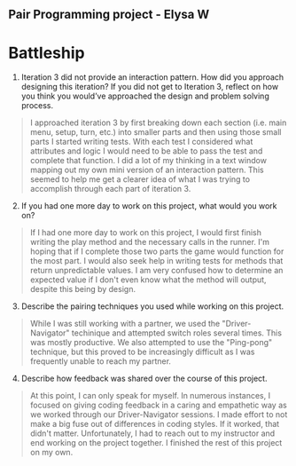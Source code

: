 ## Pair Programming project - Elysa W
# Battleship

1. Iteration 3 did not provide an interaction pattern. How did you approach designing this iteration? If you did not get to Iteration 3, reflect on how you think you would’ve approached the design and problem solving process.
> I approached iteration 3 by first breaking down each section (i.e. main menu, setup, turn, etc.) into smaller parts and then using those small parts I started writing tests.  With each test I considered what attributes and logic I would need to be able to pass the test and complete that function.  I did a lot of my thinking in a text window mapping out my own mini version of an interaction pattern.  This seemed to help me get a clearer idea of what I was trying to accomplish through each part of iteration 3.

2. If you had one more day to work on this project, what would you work on?
> If I had one more day to work on this project, I would first finish writing the play method and the necessary calls in the runner.  I'm hoping that if I complete those two parts the game would function for the most part.  I would also seek help in writing tests for methods that return unpredictable values.  I am very confused how to determine an expected value if I don't even know what the method will output, despite this being by design.

3. Describe the pairing techniques you used while working on this project.
> While I was still working with a partner, we used the "Driver-Navigator" techinique and attempted switch roles several times.  This was mostly productive.  We also attempted to use the "Ping-pong" technique, but this proved to be increasingly difficult as I was frequently unable to reach my partner.

4. Describe how feedback was shared over the course of this project.
> At this point, I can only speak for myself.  In numerous instances, I focused on giving coding feedback in a caring and empathetic way as we worked through our Driver-Navigator sessions.  I made effort to not make a big fuse out of differences in coding styles.  If it worked, that didn't matter.  Unfortunately, I had to reach out to my instructor and end working on the project together. I finished the rest of this project on my own. 
